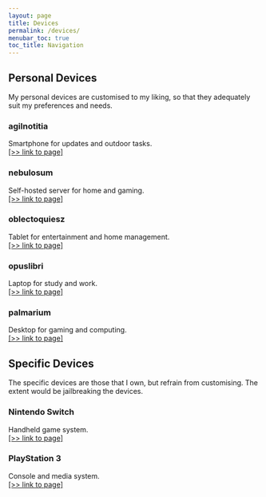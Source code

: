 ```yaml
---
layout: page
title: Devices
permalink: /devices/
menubar_toc: true
toc_title: Navigation
---
```


## Personal Devices

My personal devices are customised to my liking, so that they adequately suit my preferences and needs.

### agilnotitia

Smartphone for updates and outdoor tasks.\
[\[>> link to page\]](./agilnotitia/)

### nebulosum

Self-hosted server for home and gaming.\
[\[>> link to page\]](./nebulosum/)

### oblectoquiesz

Tablet for entertainment and home management.\
[\[>> link to page\]](./oblectoquies/)

### opuslibri

Laptop for study and work.\
[\[>> link to page\]](./opuslibri/)

### palmarium

Desktop for gaming and computing.\
[\[>> link to page\]](./palmarium/)

## Specific Devices

The specific devices are those that I own, but refrain from customising. The extent would be jailbreaking the devices.

### Nintendo Switch

Handheld game system.\
[\[>> link to page\]](./switch/)

### PlayStation 3

Console and media system.\
[\[>> link to page\]](./ps3/)
